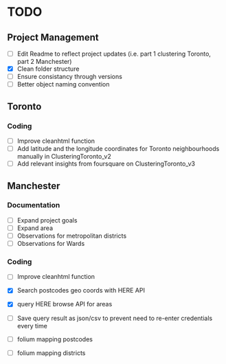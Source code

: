 # TODO

## Project Management
- [ ] Edit Readme to reflect project updates (i.e. part 1 clustering Toronto, part 2 Manchester)
- [X] Clean folder structure
- [ ] Ensure consistancy through versions
- [ ] Better object naming convention

## Toronto

### Coding
- [ ] Improve cleanhtml function
- [ ] Add latitude and the longitude coordinates for Toronto neighbourhoods manually in ClusteringToronto_v2
- [ ] Add relevant insights from foursquare on ClusteringToronto_v3

## Manchester

### Documentation
- [ ] Expand project goals
- [ ] Expand area
- [ ] Observations for metropolitan districts
- [ ] Observations for Wards

### Coding
- [ ] Improve cleanhtml function
- [X] Search postcodes geo coords with HERE API 
- [X] query HERE browse API for areas
- [ ] Save query result as json/csv to prevent need to re-enter credentials every time
- [ ] folium mapping postcodes
- [ ] folium mapping districts


